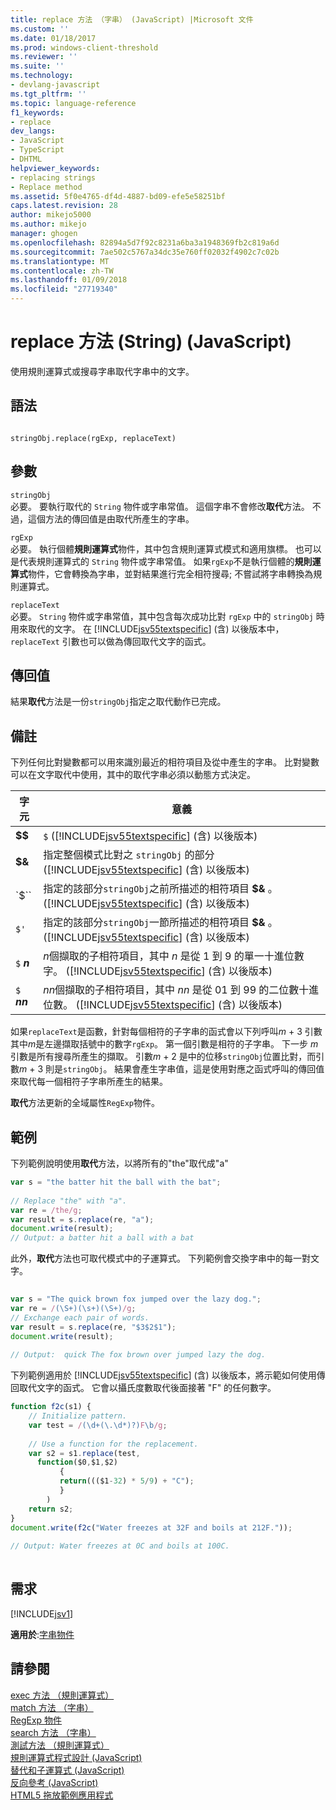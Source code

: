 ```yaml
---
title: replace 方法 （字串） (JavaScript) |Microsoft 文件
ms.custom: ''
ms.date: 01/18/2017
ms.prod: windows-client-threshold
ms.reviewer: ''
ms.suite: ''
ms.technology:
- devlang-javascript
ms.tgt_pltfrm: ''
ms.topic: language-reference
f1_keywords:
- replace
dev_langs:
- JavaScript
- TypeScript
- DHTML
helpviewer_keywords:
- replacing strings
- Replace method
ms.assetid: 5f0e4765-df4d-4887-bd09-efe5e58251bf
caps.latest.revision: 28
author: mikejo5000
ms.author: mikejo
manager: ghogen
ms.openlocfilehash: 82894a5d7f92c8231a6ba3a1948369fb2c819a6d
ms.sourcegitcommit: 7ae502c5767a34dc35e760ff02032f4902c7c02b
ms.translationtype: MT
ms.contentlocale: zh-TW
ms.lasthandoff: 01/09/2018
ms.locfileid: "27719340"
---
```

# <a name="replace-method-string-javascript"></a>replace 方法 (String) (JavaScript)
使用規則運算式或搜尋字串取代字串中的文字。  
  
## <a name="syntax"></a>語法  
  
```  
  
stringObj.replace(rgExp, replaceText)  
```  
  
## <a name="parameters"></a>參數  
 `stringObj`  
 必要。 要執行取代的 `String` 物件或字串常值。 這個字串不會修改**取代**方法。 不過，這個方法的傳回值是由取代所產生的字串。  
  
 `rgExp`  
 必要。 執行個體**規則運算式**物件，其中包含規則運算式模式和適用旗標。 也可以是代表規則運算式的 `String` 物件或字串常值。 如果`rgExp`不是執行個體的**規則運算式**物件，它會轉換為字串，並對結果進行完全相符搜尋; 不嘗試將字串轉換為規則運算式。  
  
 `replaceText`  
 必要。 `String` 物件或字串常值，其中包含每次成功比對 `rgExp` 中的 `stringObj` 時用來取代的文字。 在 [!INCLUDE[jsv55textspecific](../../javascript/reference/includes/jsv55textspecific-md.md)] (含) 以後版本中，`replaceText` 引數也可以做為傳回取代文字的函式。  
  
## <a name="return-value"></a>傳回值  
 結果**取代**方法是一份`stringObj`指定之取代動作已完成。  
  
## <a name="remarks"></a>備註  
 下列任何比對變數都可以用來識別最近的相符項目及從中產生的字串。 比對變數可以在文字取代中使用，其中的取代字串必須以動態方式決定。  
  
|字元|意義|  
|----------------|-------------|  
|**$$**|`$` ([!INCLUDE[jsv55textspecific](../../javascript/reference/includes/jsv55textspecific-md.md)] (含) 以後版本)|  
|**$&**|指定整個模式比對之 `stringObj` 的部分  ([!INCLUDE[jsv55textspecific](../../javascript/reference/includes/jsv55textspecific-md.md)] (含) 以後版本)|  
|`$``|指定的該部分`stringObj`之前所描述的相符項目 **$&** 。 ([!INCLUDE[jsv55textspecific](../../javascript/reference/includes/jsv55textspecific-md.md)] (含) 以後版本)|  
|`$'`|指定的該部分`stringObj`一節所描述的相符項目 **$&** 。 ([!INCLUDE[jsv55textspecific](../../javascript/reference/includes/jsv55textspecific-md.md)] (含) 以後版本)|  
|`$`  ***n***| *n*個擷取的子相符項目，其中 *n* 是從 1 到 9 的單一十進位數字。 ([!INCLUDE[jsv55textspecific](../../javascript/reference/includes/jsv55textspecific-md.md)] (含) 以後版本)|  
|`$`  ***nn***| *nn*個擷取的子相符項目，其中 *nn* 是從 01 到 99 的二位數十進位數。 ([!INCLUDE[jsv55textspecific](../../javascript/reference/includes/jsv55textspecific-md.md)] (含) 以後版本)|  
  
 如果`replaceText`是函數，針對每個相符的子字串的函式會以下列呼叫*m* + 3 引數其中*m*是左邊擷取括號中的數字`rgExp`。 第一個引數是相符的子字串。 下一步 *m*引數是所有搜尋所產生的擷取。 引數*m* + 2 是中的位移`stringObj`位置比對，而引數*m* + 3 則是`stringObj`。 結果會產生字串值，這是使用對應之函式呼叫的傳回值來取代每一個相符子字串所產生的結果。  
  
 **取代**方法更新的全域屬性`RegExp`物件。  
  
## <a name="example"></a>範例  
 下列範例說明使用**取代**方法，以將所有的"the"取代成"a"  
  
```JavaScript  
var s = "the batter hit the ball with the bat";  
  
// Replace "the" with "a".  
var re = /the/g;  
var result = s.replace(re, "a");  
document.write(result);  
// Output: a batter hit a ball with a bat  
```  
  
 此外，**取代**方法也可取代模式中的子運算式。 下列範例會交換字串中的每一對文字。  
  
```JavaScript  
  
var s = "The quick brown fox jumped over the lazy dog.";  
var re = /(\S+)(\s+)(\S+)/g;  
// Exchange each pair of words.  
var result = s.replace(re, "$3$2$1");  
document.write(result);  
  
// Output:  quick The fox brown over jumped lazy the dog.  
```  
  
 下列範例適用於 [!INCLUDE[jsv55textspecific](../../javascript/reference/includes/jsv55textspecific-md.md)] (含) 以後版本，將示範如何使用傳回取代文字的函式。 它會以攝氏度數取代後面接著 "F" 的任何數字。  
  
```JavaScript  
function f2c(s1) {  
    // Initialize pattern.  
    var test = /(\d+(\.\d*)?)F\b/g;  
  
    // Use a function for the replacement.  
    var s2 = s1.replace(test,  
      function($0,$1,$2)  
           {   
           return((($1-32) * 5/9) + "C");  
           }  
        )  
    return s2;  
}  
document.write(f2c("Water freezes at 32F and boils at 212F."));  
  
// Output: Water freezes at 0C and boils at 100C.  
  
```  
  
## <a name="requirements"></a>需求  
 [!INCLUDE[jsv1](../../javascript/misc/includes/jsv1-md.md)]  
  
 **適用於**:[字串物件](../../javascript/reference/string-object-javascript.md)  
  
## <a name="see-also"></a>請參閱  
 [exec 方法 （規則運算式）](../../javascript/reference/exec-method-regular-expression-javascript.md)   
 [match 方法 （字串）](../../javascript/reference/match-method-string-javascript.md)   
 [RegExp 物件](../../javascript/reference/regexp-object-javascript.md)   
 [search 方法 （字串）](../../javascript/reference/search-method-string-javascript.md)   
 [測試方法 （規則運算式）](../../javascript/reference/test-method-regular-expression-javascript.md)   
 [規則運算式程式設計 (JavaScript)](http://msdn.microsoft.com/en-us/3b62e27c-4f07-4726-a95b-6e841807bfaf)   
 [替代和子運算式 (JavaScript)](http://msdn.microsoft.com/en-us/c59dd3e8-7fee-493e-9123-065af1e651ae)   
 [反向參考 (JavaScript)](http://msdn.microsoft.com/en-us/5d8dbd5a-cd03-4548-850b-9d7bad2c839a)   
 [HTML5 拖放範例應用程式](http://code.msdn.microsoft.com/Drag-and-drop-e2701a72)